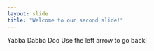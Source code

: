 ```yaml
---
layout: slide
title: "Welcome to our second slide!"
---
```

Yabba Dabba Doo
Use the left arrow to go back!
